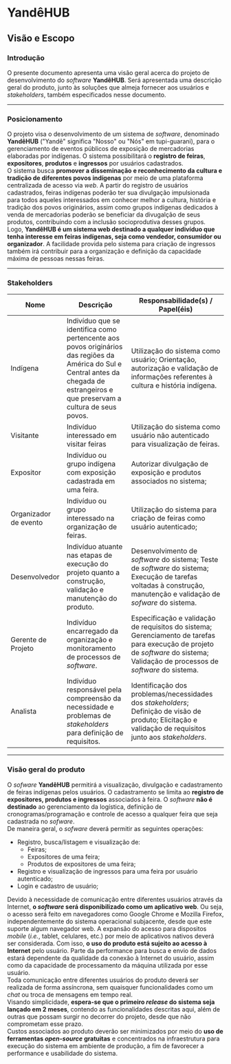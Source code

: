 # YandêHUB
## Visão e Escopo

### Introdução
O presente documento apresenta uma visão geral acerca do projeto de desenvolvimento do *software* **YandêHUB**. Será apresentada uma descrição geral do produto, junto às soluções que almeja fornecer aos usuários e *stakeholders*, também especificados nesse documento.

---
### Posicionamento

O projeto visa o desenvolvimento de um sistema de *software*, denominado **YandêHUB** ("Yandê" significa "Nosso" ou "Nós" em tupi-guarani), para o gerenciamento de eventos públicos de exposição de mercadorias elaboradas por indígenas. O sistema possibilitará o **registro de feiras**, **expositores**, **produtos** e **ingressos** por usuários cadastrados.<br>
O sistema busca **promover a disseminação e reconhecimento da cultura e tradição de diferentes povos indígenas** por meio de uma plataforma centralizada de acesso via *web*. A partir do registro de usuários cadastrados, feiras indígenas poderão ter sua divulgação impulsionada para todos aqueles interessados em conhecer melhor a cultura, história e tradição dos povos originários, assim como grupos indígenas dedicados à venda de mercadorias poderão se beneficiar da divugalção de seus produtos, contribuindo com a inclusão socioprodutiva desses grupos.<br>
Logo, **YandêHUB é um sistema web destinado a qualquer indivíduo que tenha interesse em feiras indígenas, seja como vendedor, consumidor ou organizador**. A facilidade provida pelo sistema para criação de ingressos também irá contribuir para a organização e definição da capacidade máxima de pessoas nessas feiras.

---
### Stakeholders

|Nome       | Descrição | Responsabilidade(s) / Papel(éis) |
|---------  |-----------|----------------- |
| Indígena | Indivíduo que se identifica como pertencente aos povos originários das regiões da América do Sul e Central antes da chegada de estrangeiros e que  preservam a cultura de seus povos. | Utilização do sistema como usuário; Orientação, autorização e validação de informações referentes à cultura e história indígena.  |
| Visitante | Indivíduo interessado em visitar feiras | Utilização do sistema como usuário não autenticado para visualização de feiras. |
|Expositor| Indivíduo ou grupo indígena com exposição cadastrada em uma feira. | Autorizar divulgação de exposição e produtos associados no sistema;
|Organizador de evento| Indivíduo ou grupo interessado na organização de feiras. | Utilização do sistema para criação de feiras como usuário autenticado; |
| Desenvolvedor | Indivíduo atuante nas etapas de execução do projeto quanto a construção, validação e manutenção do produto. | Desenvolvimento de *software* do sistema; Teste de *software* do sistema; Execução de tarefas voltadas à construção, manutenção e validação de *sofware* do sistema. |
Gerente de Projeto | Indivíduo encarregado da organização e monitoramento de processos de *software*. | Especificação e validação de requisitos do sistema; Gerenciamento de tarefas para execução de projeto de *software* do sistema; Validação de processos de *software* do sistema.
Analista | Indivíduo responsável pela compreensão da necessidade e problemas de *stakeholders* para definição de requisitos. | Identificação dos problemas/necessidades dos *stakeholders*; Definição de visão de produto; Elicitação e validação de requisitos junto aos *stakeholders*.

---

### Visão geral do produto

O *sofware* **YandêHUB** permitirá a visualização, divulgação e cadastramento de feiras indígenas pelos usuários. O cadastramento se limita ao **registro de expositores, produtos e ingressos** associados à feira. O *software* **não é destinado** ao gerenciamento da logística, definição de cronogramas/programação e controle de acesso a qualquer feira que seja cadastrada no *sofware*.<br>
De maneira geral, o *sofware* deverá permitir as seguintes operações:

- Registro, busca/listagem e visualização de:
  - Feiras;
  - Expositores de uma feira;
  - Produtos de expositores de uma feira;
- Registro e visualização de ingressos para uma feira por usuário autenticado;
- Login e cadastro de usuário;
  
Devido à necessidade de comunicação entre diferentes usuários através da Internet, **o *software* será disponibilizado como um aplicativo web**. Ou seja, o acesso será feito em navegadores como Google Chrome e Mozilla Firefox, independentemente do sistema operacional subjacente, desde que este suporte algum navegador web. A expansão do acesso para dispositos *mobile* (*i.e.*, tablet, celulares, etc.) por meio de aplicativos nativos deverá ser considerada. 
Com isso, **o uso do produto está sujeito ao acesso à Internet** pelo usuário. Parte da performance para busca e envio de dados estará dependente da qualidade da conexão à Internet do usuário, assim como da capacidade de processamento da máquina utilizada por esse usuário.<br>
Toda comunicação entre diferentes usuários do produto deverá ser realizada de forma assíncrona, sem quaisquer funcionalidades como um *chat* ou troca de mensagens em tempo real.<br>
Visando simplicidade, **espera-se que o primeiro *release* do sistema seja lançado em 2 meses**, contendo as funcionalidades descritas aqui, além de outras que possam surgir no decorrer do projeto, desde que não comprometam esse prazo.<br>
Custos associados ao produto deverão ser minimizados por meio do **uso de ferramentas *open-source* gratuitas** e concentrados na infraestrutura para execução do sistema em ambiente de produção, a fim de favorecer a performance e usabilidade do sistema.